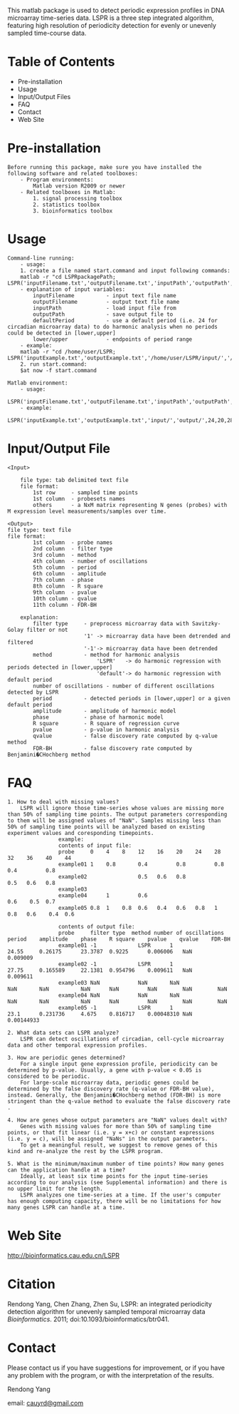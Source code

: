 This matlab package is used to detect periodic expression profiles in DNA microarray time-series data.
LSPR is a three step integrated algorithm, featuring high resolution of periodicity detection for evenly or unevenly sampled time-course data.

Table of Contents
=================
- Pre-installation
- Usage
- Input/Output Files
- FAQ
- Contact
- Web Site

Pre-installation
================

	Before running this package, make sure you have installed the following software and related toolboxes:
		- Program environments:
			Matlab version R2009 or newer
		- Related toolboxes in Matlab:
			1. signal processing toolbox
			2. statistics toolbox
			3. bioinformatics toolbox
Usage
=====

	Command-line running:
		- usage:
		1. create a file named start.command and input following commands:
		matlab -r "cd LSPRpackagePath; LSPR('inputFilename.txt','outputFilename.txt','inputPath','outputPath',defaultPeriod,lower,upper)"
		- explanation of input variables:
			inputFilename          - input text file name
			outputFilename         - output text file name
			inputPath              - load input file from
			outputPath             - save output file to
			defaultPeriod          - use a default period (i.e. 24 for circadian microarray data) to do harmonic analysis when no periods could be detected in [lower,upper]
			lower/upper            - endpoints of period range
		- example:
		matlab -r "cd /home/user/LSPR; LSPR('inputExample.txt','outputExample.txt','/home/user/LSPR/input/','/home/user/LSPR/output/',24,20,28)"
		2. run start.command:
		$at now -f start.command

	Matlab environment:
		- usage:
			LSPR('inputFilename.txt','outputFilename.txt','inputPath','outputPath',defaultPeriod,lower,upper)
		- example:
			LSPR('inputExample.txt','outputExample.txt','input/','output/',24,20,28)
Input/Output File
=================

	<Input>

		file type: tab delimited text file
		file format:
			1st row   	- sampled time points
			1st column	- probesets names
			others     	- a NxM matrix representing N genes (probes) with M expression level measurements/samples over time.

	<Output>
	file type: text file
	file format:
			1st column	- probe names
			2nd column	- filter type
			3rd column	- method
			4th column	- number of oscillations
			5th column	- period
			6th column	- amplitude
			7th column	- phase
			8th column	- R square
			9th column	- pvalue
			10th column	- qvalue
			11th column	- FDR-BH

		explanation:
			filter type     - preprocess microarray data with Savitzky-Golay filter or not
			                '1' -> microarray data have been detrended and filtered
			                '-1'-> microarray data have been detrended
			method	        - method for harmonic analysis
			                	'LSPR'	 -> do harmonic regression with periods detected in [lower,upper]
			                	'default'-> do harmonic regression with default period
			number of oscillations - number of different oscillations detected by LSPR
			period	        - detected periods in [lower,upper] or a given default period
			amplitude       - amplitude of harmonic model
			phase           - phase of harmonic model
			R square        - R square of regression curve
			pvalue          - p-value in harmonic analysis
			qvalue          - false discovery rate computed by q-value method
			FDR-BH          - false discovery rate computed by Benjamini�CHochberg method
FAQ
===

	1. How to deal with missing values?
		LSPR will ignore those time-series whose values are missing more than 50% of sampling time points. The output parameters corresponding to them will be assigned values of "NaN". Samples missing less than 50% of sampling time points will be analyzed based on existing experiment values and coresponding timepoints.
					example:
					contents of input file:
					probe     0    4    8    12    16    20    24    28    32    36    40    44
					example01 1    0.8       0.4         0.8         0.8         0.4         0.8
					example02                0.5   0.6   0.8                     0.5   0.6   0.8
					example03                                                                   
					example04      1         0.6                                 0.6    0.5  0.7
					example05 0.8  1    0.8  0.6   0.4   0.6   0.8   1     0.8   0.6    0.4  0.6

					contents of output file:
					probe     filter type  method number of oscillations period    amplitude    phase    R square    pvalue    qvalue    FDR-BH
					example01 -1             LSPR      1                 24.55     0.26175      23.3787  0.9225      0.006006   NaN        0.009009
					example02 -1             LSPR      1                 27.75     0.165589     22.1381  0.954796    0.009611   NaN        0.009611
					example03 NaN            NaN       NaN               NaN       NaN          NaN      NaN         NaN        NaN        NaN
					example04 NaN            NaN       NaN               NaN       NaN          NaN      NaN         NaN        NaN        NaN
					example05 -1             LSPR      1                 23.1      0.231736     4.675    0.816717    0.00048310 NaN        0.00144933
	
	2. What data sets can LSPR analyze?
		LSPR can detect oscillations of circadian, cell-cycle microarray data and other temporal expression profiles.
	
	3. How are periodic genes determined?
		For a single input gene expression profile, periodicity can be determined by p-value. Usually, a gene with p-value < 0.05 is considered to be periodic.
		For large-scale microarray data, periodic genes could be determined by the false discovery rate (q-value or FDR-BH value), instead. Generally, the Benjamini�CHochberg method (FDR-BH) is more stringent than the q-value method to evaluate the false discovery rate .
	
	4. How are genes whose output parameters are "NaN" values dealt with?
		Genes with missing values for more than 50% of sampling time points, or that fit linear (i.e. y = x+c) or constant expressions (i.e. y = c), will be assigned "NaNs" in the output parameters.
		To get a meaningful result, we suggest to remove genes of this kind and re-analyze the rest by the LSPR program.

	5. What is the minimum/maximum number of time points? How many genes can the application handle at a time?
		Ideally, at least six time points for the input time-series according to our analysis (see Supplemental information) and there is no upper limit for the length.
		LSPR analyzes one time-series at a time. If the user's computer has enough computing capacity, there will be no limitations for how many genes LSPR can handle at a time.



Web Site
========
http://bioinformatics.cau.edu.cn/LSPR

Citation
========
Rendong Yang, Chen Zhang, Zhen Su, LSPR: an integrated periodicity detection algorithm for unevenly sampled temporal microarray data *Bioinformatics*. 2011; doi:10.1093/bioinformatics/btr041. 

Contact
=======
Please contact us if you have suggestions for improvement, or if you have any problem with the program, or with the interpretation of the results.

Rendong Yang	

email: cauyrd@gmail.com
